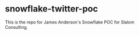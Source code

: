 # snowflake-twitter-poc

This is the repo for James Anderson's Snowflake POC for Slalom Consulting.
